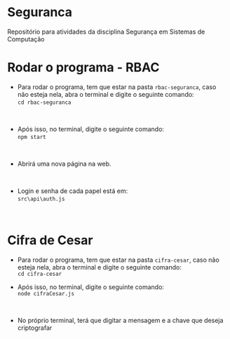 # Seguranca
Repositório para atividades da disciplina Segurança em Sistemas de Computação

# Rodar o programa - RBAC
* Para rodar o programa, tem que estar na pasta `rbac-seguranca`, caso não esteja nela, abra o terminal e digite o seguinte comando: <br>
`cd rbac-seguranca` <br>
<br>

* Após isso, no terminal, digite o seguinte comando: <br>
`npm start` <br>
<br>

* Abrirá uma nova página na web. <br>
<br>

* Login e senha de cada papel está em: <br>
`src\api\auth.js`
<br>

# Cifra de Cesar
* Para rodar o programa, tem que estar na pasta `cifra-cesar`, caso não esteja nela, abra o terminal e digite o seguinte comando: <br>
`cd cifra-cesar` <br>

* Após isso, no terminal, digite o seguinte comando: <br>
`node cifraCesar.js` <br>
<br>

* No próprio terminal, terá que digitar a mensagem e a chave que deseja criptografar